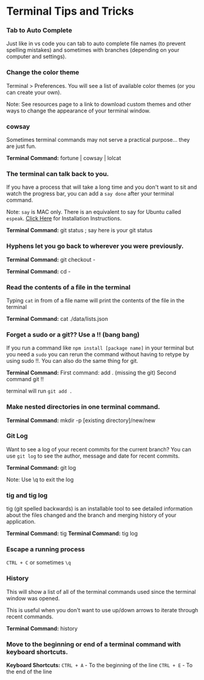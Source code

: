 # Terminal Tips and Tricks

### Tab to Auto Complete 
Just like in vs code you can tab to auto complete file names (to prevent spelling mistakes) and sometimes with branches (depending on your computer and settings).

### Change the color theme
Terminal > Preferences. You will see a list of available color themes (or you can create your own).

Note: See resources page to a link to download custom themes and other ways to change the appearance of your terminal window.

### cowsay
Sometimes terminal commands may not serve a practical purpose... they are just fun.

**Terminal Command:** fortune | cowsay | lolcat

### The terminal can talk back to you.
If you have a process that will take a long time and you don't want to sit and watch the progress bar, you can add a `say done` after your terminal command. 

Note: `say` is MAC only. There is an equivalent to say for Ubuntu called `espeak`. [Click Here](https://itsfoss.com/espeak-text-speech-linux/) for Installation Instructions.

**Terminal Command:** git status ; say here is your git status

### Hyphens let you go back to wherever you were previously.

**Terminal Command:** git checkout -

**Terminal Command:** cd -

<!-- ### Git Rebase
Have you ever seen the message when you add, commit, push that `your branch is x number of commits behind master?`. This is a good time to perform a git rebase [branch name]. This changes the base of your branch to the most recent commit on the base branch helping you maintain a clean commit history.
Reference https://www.atlassian.com/git/tutorials/rewriting-history/git-rebase
![Example of a git rebase](https://wac-cdn.atlassian.com/dam/jcr:e4a40899-636b-4988-9774-eaa8a440575b/02.svg?cdnVersion=643)

**Terminal Command:** git rebase [branch name]

https://www.atlassian.com/git/glossary
You can also add a -i flag to the rebase command. The -i flag is used to begin an interactive rebasing session. This provides all the benefits of a normal rebase, but gives you the opportunity to add, edit, or delete commits along the way. -->

### Read the contents of a file in the terminal
Typing `cat` in from of a file name will print the contents of the file in the terminal

**Terminal Command:** cat ./data/lists.json

### Forget a sudo or a git?? Use a !! (bang bang)
If you run a command like `npm install [package name]` in your terminal but you need a `sudo` you can rerun the command without having to retype by using sudo !!. You can also do the same thing for git.

**Terminal Command:** 
First command: add .
(missing the git)
Second command git !!

terminal will run `git add .`

### Make nested directories in one terminal command.

**Terminal Command:** mkdir -p [existing directory]/new/new

### Git Log
Want to see a log of your recent commits for the current branch? You can use `git log` to see the author, message and date for recent commits.

**Terminal Command:** git log

Note: Use \q to exit the log

### tig and tig log
tig (git spelled backwards) is an installable tool to see detailed information about the files changed and the branch and merging history of your application.

**Terminal Command:** tig
**Terminal Command:** tig log

### Escape a running process
`CTRL + C` or sometimes `\q`

### History
This will show a list of all of the terminal commands used since the terminal window was opened.

This is useful when you don't want to use up/down arrows to iterate through recent commands.

**Terminal Command:** history

### Move to the beginning or end of a terminal command with keyboard shortcuts.

**Keyboard Shortcuts:** `CTRL + A` - To the beginning of the line
`CTRL + E` - To the end of the line

